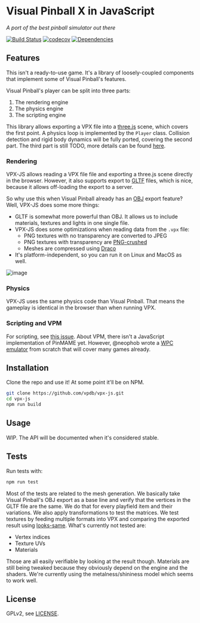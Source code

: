 # Visual Pinball X in JavaScript

*A port of the best pinball simulator out there*

[![Build Status][travis-image]][travis-url]
[![codecov](https://codecov.io/gh/vpdb/vpx-toolbox/branch/master/graph/badge.svg)](https://codecov.io/gh/vpdb/vpx-toolbox)
[![Dependencies][dependencies-image]][dependencies-url]

## Features

This isn't a ready-to-use game. It's a library of loosely-coupled components that
implement some of Visual Pinball's features.

Visual Pinball's player can be split into three parts:

1. The rendering engine
2. The physics engine
3. The scripting engine
    
This library allows exporting a VPX file into a [three.js](https://threejs.org/)
scene, which covers the first point. A physics loop is implemented by the `Player`
class. Collision detection and rigid body dynamics will be fully ported, covering
the second part. The third part is still TODO, more details can be found [here](https://github.com/freezy/vpweb/issues/1).  
    
### Rendering 

VPX-JS allows reading a VPX file file and exporting a three.js scene directly
in the browser. However, it also supports export to [GLTF](https://www.khronos.org/gltf/)
files, which is nice, because it allows off-loading the export to a server.

So why use this when Visual Pinball already has an [OBJ](https://en.wikipedia.org/wiki/Wavefront_.obj_file)
export feature? Well, VPX-JS does some more things:

- GLTF is somewhat more powerful than OBJ. It allows us to include materials, 
  textures and lights in one single file.
- VPX-JS does some optimizations when reading data from the `.vpx` file:
   - PNG textures with no transparency are converted to JPEG
   - PNG textures with transparency are [PNG-crushed](https://en.wikipedia.org/wiki/Pngcrush)
   - Meshes are compressed using [Draco](https://google.github.io/draco/)
- It's platform-independent, so you can run it on Linux and MacOS as well.

![image](https://user-images.githubusercontent.com/70426/56841267-0419fc00-688d-11e9-9996-6d84070da392.png)

### Physics

VPX-JS uses the same physics code than Visual Pinball. That means the gameplay
is identical in the browser than when running VPX. 

### Scripting and VPM

For scripting, see [this issue](https://github.com/freezy/vpweb/issues/1). About
VPM, there isn't a JavaScript implementation of PinMAME yet. However, @neophob
wrote a [WPC emulator](https://github.com/neophob/wpc-emu) from scratch that will
cover many games already. 

## Installation

Clone the repo and use it! At some point it'll be on NPM.

```bash
git clone https://github.com/vpdb/vpx-js.git
cd vpx-js
npm run build
```

## Usage

WIP. The API will be documented when it's considered stable.

## Tests

Run tests with:

```bash
npm run test
```

Most of the tests are related to the mesh generation. We basically take Visual 
Pinball's OBJ export as a base line and verify that the vertices in the GLTF file
are the same. We do that for every playfield item and their variations. We also 
apply transformations to test the matrices. We test textures by feeding multiple 
formats into VPX and comparing the exported result using [looks-same](https://github.com/gemini-testing/looks-same).
What's currently not tested are:

- Vertex indices
- Texture UVs
- Materials

Those are all easily verifiable by looking at the result though. Materials are
still being tweaked because they obviously depend on the engine and the shaders.
We're currently using the metalness/shininess model which seems to work well.

## License

GPLv2, see [LICENSE](LICENSE).

[travis-image]: https://img.shields.io/travis/vpdb/vpx-toolbox.svg?style=flat-square
[travis-url]: https://travis-ci.org/vpdb/vpx-toolbox
[dependencies-image]: https://david-dm.org/vpdb/vpx-toolbox.svg?style=flat-square
[dependencies-url]: https://david-dm.org/vpdb/vpx-toolbox
